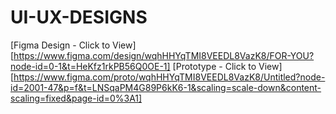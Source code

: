 # UI-UX-DESIGNS
[Figma Design - Click to View] [https://www.figma.com/design/wqhHHYqTMI8VEEDL8VazK8/FOR-YOU?node-id=0-1&t=HeKfz1rkPB56Q0OE-1]
[Prototype - Click to View] [https://www.figma.com/proto/wqhHHYqTMI8VEEDL8VazK8/Untitled?node-id=2001-47&p=f&t=LNSqaPM4G89P6kK6-1&scaling=scale-down&content-scaling=fixed&page-id=0%3A1]
